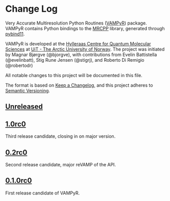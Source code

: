 # Change Log

Very Accurate Multiresolution Python Routines ([VAMPyR]) package.
VAMPyR contains Python bindings to the [MRCPP] library, generated
through [pybind11].

VAMPyR is developed at the [Hylleraas Centre for Quantum Molecular Sciences] at
[UiT - The Arctic University of Norway].
The project was initiated by Magnar Bjørgve (@bjorgve), with contributions from
Evelin Battistella (@evelinbatt), Stig Rune Jensen (@stigrj), and Roberto Di
Remigio (@robertodr)

All notable changes to this project will be documented in this file.

The format is based on [Keep a Changelog], and this project adheres to [Semantic Versioning].

## [Unreleased]

## [1.0rc0]

Third release candidate, closing in on major version.

## [0.2rc0]

Second release candidate, major reVAMP of the API.

## [0.1.0rc0]

First release candidate of VAMPyR.

[Unreleased]: https://github.com/MRChemSoft/vampyr/compare/v1.0rc0...HEAD

[0.1.0rc0]: https://github.com/MRChemSoft/vampyr/releases/tag/v0.1.0rc0
[0.2rc0]: https://github.com/MRChemSoft/vampyr/releases/tag/v0.2rc0
[1.0rc0]: https://github.com/MRChemSoft/vampyr/releases/tag/v1.0rc0

[Keep a Changelog]: https://keepachangelog.com/en/1.0.0/
[Semantic Versioning]: https://semver.org/spec/v2.0.0.html

[VAMPyR]: https://github.com/MRChemSoft/vampyr
[MRCPP]: https://mrcpp.readthedocs.io
[pybind11]: https://pybind11.readthedocs.io
[Hylleraas Centre for Quantum Molecular Sciences]: https://www.mn.uio.no/hylleraas/english/
[UiT - The Arctic University of Norway]: http://en.uit.no/
